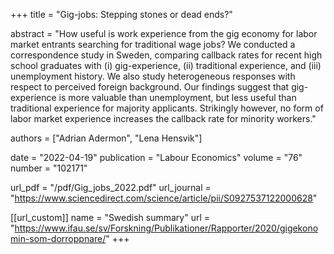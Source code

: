 +++
title = "Gig-jobs: Stepping stones or dead ends?"

abstract = "How useful is work experience from the gig economy for labor market entrants searching for traditional wage jobs? We conducted a correspondence study in Sweden, comparing callback rates for recent high school graduates with (i) gig-experience, (ii) traditional experience, and (iii) unemployment history. We also study heterogeneous responses with respect to perceived foreign background. Our findings suggest that gig-experience is more valuable than unemployment, but less useful than traditional experience for majority applicants. Strikingly however, no form of labor market experience increases the callback rate for minority workers."

authors = ["Adrian Adermon", "Lena Hensvik"]

date = "2022-04-19"
publication = "Labour Economics"
volume = "76"
number = "102171"

url_pdf = "/pdf/Gig_jobs_2022.pdf"
url_journal = "https://www.sciencedirect.com/science/article/pii/S0927537122000628"

[[url_custom]]
name = "Swedish summary"
url = "https://www.ifau.se/sv/Forskning/Publikationer/Rapporter/2020/gigekonomin-som-dorroppnare/"
+++
